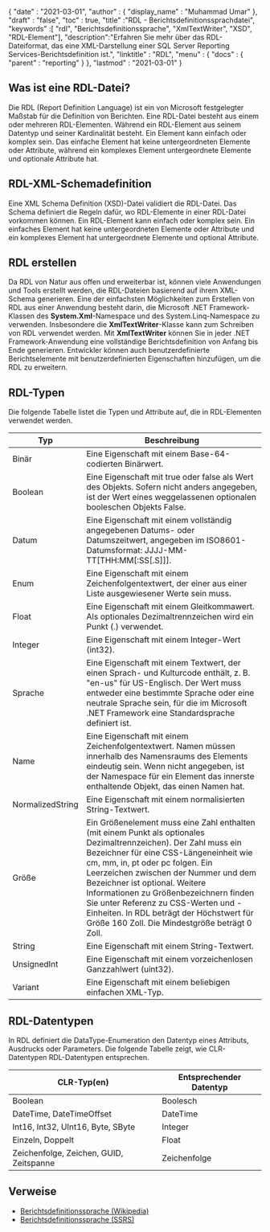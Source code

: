 {
  "date" : "2021-03-01",
  "author" : {
    "display_name" : "Muhammad Umar"
},
  "draft" : "false",
  "toc" : true,
  "title" :"RDL - Berichtsdefinitionssprachdatei",
  "keywords" :[ "rdl", "Berichtsdefinitionssprache", "XmlTextWriter", "XSD", "RDL-Element"],
  "description":"Erfahren Sie mehr über das RDL-Dateiformat, das eine XML-Darstellung einer SQL Server Reporting Services-Berichtsdefinition ist.",
  "linktitle" : "RDL",
  "menu" : {
    "docs" : {
      "parent" : "reporting"
}
},
  "lastmod" : "2021-03-01"
}

## Was ist eine RDL-Datei? ##

Die RDL (Report Definition Language) ist ein von Microsoft festgelegter Maßstab für die Definition von Berichten. Eine RDL-Datei besteht aus einem oder mehreren RDL-Elementen. Während ein RDL-Element aus seinem Datentyp und seiner Kardinalität besteht. Ein Element kann einfach oder komplex sein. Das einfache Element hat keine untergeordneten Elemente oder Attribute, während ein komplexes Element untergeordnete Elemente und optionale Attribute hat.

## RDL-XML-Schemadefinition
Eine XML Schema Definition (XSD)-Datei validiert die RDL-Datei. Das Schema definiert die Regeln dafür, wo RDL-Elemente in einer RDL-Datei vorkommen können. Ein RDL-Element kann einfach oder komplex sein. Ein einfaches Element hat keine untergeordneten Elemente oder Attribute und ein komplexes Element hat untergeordnete Elemente und optional Attribute.

## RDL erstellen
Da RDL von Natur aus offen und erweiterbar ist, können viele Anwendungen und Tools erstellt werden, die RDL-Dateien basierend auf ihrem XML-Schema generieren. Eine der einfachsten Möglichkeiten zum Erstellen von RDL aus einer Anwendung besteht darin, die Microsoft .NET Framework-Klassen des **System.Xml**-Namespace und des System.Linq-Namespace zu verwenden. Insbesondere die **XmlTextWriter**-Klasse kann zum Schreiben von RDL verwendet werden. Mit **XmlTextWriter** können Sie in jeder .NET Framework-Anwendung eine vollständige Berichtsdefinition von Anfang bis Ende generieren. Entwickler können auch benutzerdefinierte Berichtselemente mit benutzerdefinierten Eigenschaften hinzufügen, um die RDL zu erweitern.

## RDL-Typen
Die folgende Tabelle listet die Typen und Attribute auf, die in RDL-Elementen verwendet werden.

|Typ|Beschreibung|
---|---|
|Binär |Eine Eigenschaft mit einem Base-64-codierten Binärwert.|
|Boolean| Eine Eigenschaft mit true oder false als Wert des Objekts. Sofern nicht anders angegeben, ist der Wert eines weggelassenen optionalen booleschen Objekts False.|
|Datum |Eine Eigenschaft mit einem vollständig angegebenen Datums- oder Datumszeitwert, angegeben im ISO8601-Datumsformat: JJJJ-MM-TT[THH:MM[:SS[.S]]].|
|Enum |Eine Eigenschaft mit einem Zeichenfolgentextwert, der einer aus einer Liste ausgewiesener Werte sein muss.|
|Float |Eine Eigenschaft mit einem Gleitkommawert. Als optionales Dezimaltrennzeichen wird ein Punkt (.) verwendet.|
|Integer |Eine Eigenschaft mit einem Integer-Wert (int32).|
|Sprache |Eine Eigenschaft mit einem Textwert, der einen Sprach- und Kulturcode enthält, z. B. "en-us" für US-Englisch. Der Wert muss entweder eine bestimmte Sprache oder eine neutrale Sprache sein, für die im Microsoft .NET Framework eine Standardsprache definiert ist.|
|Name |Eine Eigenschaft mit einem Zeichenfolgentextwert. Namen müssen innerhalb des Namensraums des Elements eindeutig sein. Wenn nicht angegeben, ist der Namespace für ein Element das innerste enthaltende Objekt, das einen Namen hat.|
|NormalizedString |Eine Eigenschaft mit einem normalisierten String-Textwert.|
|Größe |Ein Größenelement muss eine Zahl enthalten (mit einem Punkt als optionales Dezimaltrennzeichen). Der Zahl muss ein Bezeichner für eine CSS-Längeneinheit wie cm, mm, in, pt oder pc folgen. Ein Leerzeichen zwischen der Nummer und dem Bezeichner ist optional. Weitere Informationen zu Größenbezeichnern finden Sie unter Referenz zu CSS-Werten und -Einheiten. In RDL beträgt der Höchstwert für Größe 160 Zoll. Die Mindestgröße beträgt 0 Zoll.|
|String |Eine Eigenschaft mit einem String-Textwert.|
|UnsignedInt |Eine Eigenschaft mit einem vorzeichenlosen Ganzzahlwert (uint32).|
|Variant |Eine Eigenschaft mit einem beliebigen einfachen XML-Typ.|

## RDL-Datentypen
In RDL definiert die DataType-Enumeration den Datentyp eines Attributs, Ausdrucks oder Parameters. Die folgende Tabelle zeigt, wie CLR-Datentypen RDL-Datentypen entsprechen.

|CLR-Typ(en) |Entsprechender Datentyp|
---|---|
|Boolean| Boolesch|
|DateTime, DateTimeOffset |DateTime|
|Int16, Int32, UInt16, Byte, SByte |Integer|
|Einzeln, Doppelt |Float|
|Zeichenfolge, Zeichen, GUID, Zeitspanne |Zeichenfolge|


## Verweise ##

- [Berichtsdefinitionssprache (Wikipedia)](https://en.wikipedia.org/wiki/Report_Definition_Language)
- [Berichtsdefinitionssprache (SSRS)](https://learn.microsoft.com/en-us/sql/reporting-services/reports/report-definition-language-ssrs)

